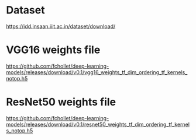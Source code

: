 # Dataset
https://idd.insaan.iiit.ac.in/dataset/download/

# VGG16 weights file
https://github.com/fchollet/deep-learning-models/releases/download/v0.1/vgg16_weights_tf_dim_ordering_tf_kernels_notop.h5

# ResNet50 weights file
https://github.com/fchollet/deep-learning-models/releases/download/v0.1/resnet50_weights_tf_dim_ordering_tf_kernels_notop.h5

